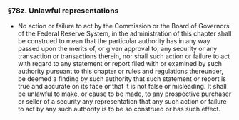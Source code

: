 ### §78z. Unlawful representations
* No action or failure to act by the Commission or the Board of Governors of the Federal Reserve System, in the administration of this chapter shall be construed to mean that the particular authority has in any way passed upon the merits of, or given approval to, any security or any transaction or transactions therein, nor shall such action or failure to act with regard to any statement or report filed with or examined by such authority pursuant to this chapter or rules and regulations thereunder, be deemed a finding by such authority that such statement or report is true and accurate on its face or that it is not false or misleading. It shall be unlawful to make, or cause to be made, to any prospective purchaser or seller of a security any representation that any such action or failure to act by any such authority is to be so construed or has such effect.